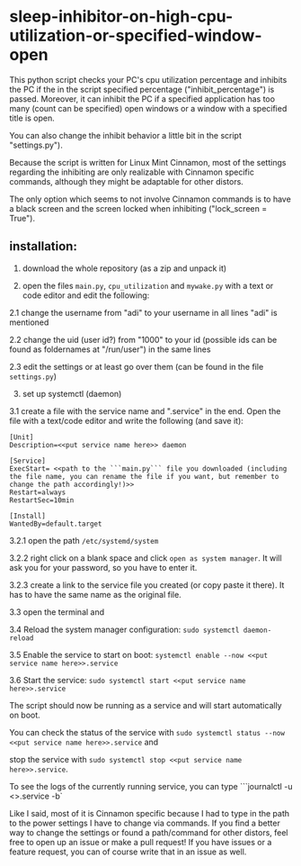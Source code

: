 # sleep-inhibitor-on-high-cpu-utilization-or-specified-window-open 
This python script checks your PC's cpu utilization percentage and inhibits the PC if the in the script specified percentage ("inhibit_percentage") is passed. 
Moreover, it can inhibit the PC if a specified application has too many (count can be specified) open windows or a window with a specified title is open. 

You can also change the inhibit behavior a little bit in the script "settings.py"). 

Because the script is written for Linux Mint Cinnamon, most of the settings regarding the inhibiting are only realizable with Cinnamon specific commands, although they might be adaptable for other distors. 

The only option which seems to not involve Cinnamon commands is to have a black screen and the screen locked when inhibiting ("lock_screen = True").

## installation: 
1. download the whole repository (as a zip and unpack it)

2. open the files ```main.py```, ```cpu_utilization``` and ```mywake.py``` with a text or code editor and edit the following: 

2.1 change the username from "adi" to your username in all lines "adi" is mentioned

2.2 change the uid (user id?) from "1000" to your id (possible ids can be found as foldernames at "/run/user") in the same lines

2.3 edit the settings or at least go over them (can be found in the file ```settings.py```)

3. set up systemctl (daemon)

3.1 create a file with the service name and ".service" in the end. Open the file with a text/code editor and write the following (and save it): 
```
[Unit]
Description=<<put service name here>> daemon

[Service]
ExecStart= <<path to the ```main.py``` file you downloaded (including the file name, you can rename the file if you want, but remember to change the path accordingly!)>>
Restart=always
RestartSec=10min

[Install]
WantedBy=default.target
```
3.2.1 open the path ```/etc/systemd/system``` 

3.2.2 right click on a blank space and click ```open as system manager```. It will ask you for your password, so you have to enter it. 

3.2.3 create a link to the service file you created (or copy paste it there).  It has to have the same name as the original file. 

3.3 open the terminal and 

3.4 Reload the system manager configuration: ```sudo systemctl daemon-reload```

3.5 Enable the service to start on boot: ```systemctl enable --now <<put service name here>>.service```

3.6 Start the service: ```sudo systemctl start <<put service name here>>.service```

The script should now be running as a service and will start automatically on boot. 

You can check the status of the service with ```sudo systemctl status --now <<put service name here>>.service``` and 

stop the service with ```sudo systemctl stop <<put service name here>>.service```.

To see the logs of the currently running service, you can type ```journalctl -u <<put service name here>>.service -b`


Like I said, most of it is Cinnamon specific because I had to type in the path to the power settings I have to change via commands. If you find a better way to change the settings or found a path/command for other distors, feel free to open up an issue or make a pull request!
If you have issues or a feature request, you can of course write that in an issue as well. 
